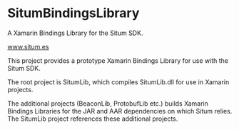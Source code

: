 # SitumBindingsLibrary

A Xamarin Bindings Library for the Situm SDK. 

www.situm.es

This project provides a prototype Xamarin Bindings Library for use with the Situm SDK.

The root project is SitumLib, which compiles SitumLib.dll for use in Xamarin projects.

The additional projects (BeaconLib, ProtobufLib etc.) builds Xamarin Bindings Libraries for the JAR and AAR dependencies on which Situm relies. The SitumLib project references these additional projects.


